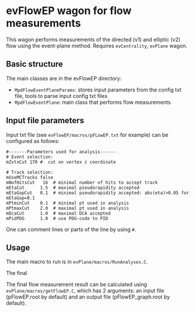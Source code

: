 # <b>evFlowEP wagon for flow measurements </b>

This wagon performs measurements of the directed (v1) and elliptic (v2) flow using the event-plane method.
Requires `evCentrality`, `evPlane` wagon.

## Basic structure
The main classes are in the evFlowEP directory:

* `MpdFlowEventPlaneParams`: stores input parameters from the config txt file, tools to parse input config txt files
* `MpdFlowEventPlane`: main class that performs flow measurements

## Input file parameters
Input txt file (see `evFlowEP/macros/pFLowEP.txt` for example) can be configured as follows:
```
#-------Parameters used for analysis------
# Event selection:
mZvtxCut 170 #  cut on vertex z coordinate

# Track selection:
mUseMCTracks false
mNofHitsCut   16  # minimal number of hits to accept track
mEtaCut      1.5  # maximal pseudorapidity accepted
mEtaGapCut   0.1  # minimal pseudorapidity accepted: abs(eta)>0.05 for mEtaGap=0.1
mPtminCut    0.1  # minimal pt used in analysis
mPtmaxCut    2.0  # maximal pt used in analysis
mDcaCut      1.0  # maximal DCA accepted
mPidPDG      1.0  # use PDG-code to PID
``` 

One can comment lines or parts of the line by using `#`.

## Usage

The main macro to run is in `evPlane/macros/RunAnalyses.C`.

The final 

The final flow measurement result can be calculated using `evPlane/macros/getFlowEP.C`, which has 2 arguments: an input file (pFlowEP.root by default) and an output file (pFlowEP_graph.root by default).